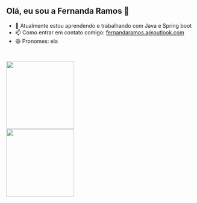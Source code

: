 ## Olá, eu sou a Fernanda Ramos 👋

- 🌱 Atualmente estou aprendendo e trabalhando com Java e Spring boot
- 📫 Como entrar em contato comigo: fernandaramos.a@outlook.com
- 😄 Pronomes: ela

&nbsp;
<div>
<img height="180" src="https://github-readme-stats.vercel.app/api?username=arfernanda">
<br>
<img height="180" src="https://github-readme-stats.vercel.app/api/top-langs/?username=arfernanda">
</div>
